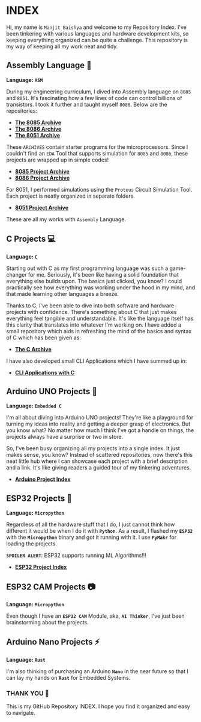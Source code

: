 # **INDEX**

Hi, my name is `Manjit Baishya` and welcome to my Repository Index. I've been tinkering with various languages and hardware development kits, so keeping everything organized can be quite a challenge. This repository is my way of keeping all my work neat and tidy.

## **Assembly Language** 🤖
**Language: `ASM`**

During my engineering curriculum, I dived into Assembly language on `8085` and `8051`. It's fascinating how a few lines of code can control billions of transistors. I took it further and taught myself `8086`. Below are the repositories:

- [**The 8085 Archive**](https://github.com/manjit-baishya-embedded-systems-and-iot/The-8085-Archieve)
- [**The 8086 Archive**](https://github.com/manjit-baishya-embedded-systems-and-iot/The-8086-Archieve)
- [**The 8051 Archive**]()

These `ARCHIVES` contain starter programs for the microprocessors. Since I couldn't find an `EDA` Tool that supports simulation for `8085` and `8086`, these projects are wrapped up in simple codes!

- [**8085 Project Archive**]()
- [**8086 Project Archive**]()

For 8051, I performed simulations using the `Proteus` Circuit Simulation Tool. Each project is neatly organized in separate folders.

- [**8051 Project Archive**]()

These are all my works with `Assembly` Language.

## **C Projects** 💻
**Language: `C`**

Starting out with C as my first programming language was such a game-changer for me. Seriously, it's been like having a solid foundation that everything else builds upon. The basics just clicked, you know? I could practically see how everything was working under the hood in my mind, and that made learning other languages a breeze.

Thanks to C, I've been able to dive into both software and hardware projects with confidence. There's something about C that just makes everything feel tangible and understandable. It's like the language itself has this clarity that translates into whatever I'm working on. I have added a small repository which aids in refreshing the mind of the basics and syntax of C which has been given as:

- [**The C Archive**](https://github.com/manjit-baishya-embedded-systems-and-iot/The-C-Archieve)

I have also developed small CLI Applications which I have summed up in:

- [**CLI Applications with C**]()

## **Arduino UNO Projects** 🔧
**Language: `Embedded C`**

I'm all about diving into Arduino UNO projects! They're like a playground for turning my ideas into reality and getting a deeper grasp of electronics. But you know what? No matter how much I think I've got a handle on things, the projects always have a surprise or two in store.

So, I've been busy organizing all my projects into a single index. It just makes sense, you know? Instead of scattered repositories, now there's this neat little hub where I can showcase each project with a brief description and a link. It's like giving readers a guided tour of my tinkering adventures.

- [**Arduino Project Index**]()

## **ESP32 Projects** 📶
**Language: `Micropython`**

Regardless of all the hardware stuff that I do, I just cannot think how different it would be when I do it with **`Python`**. As a result, I flashed my **`ESP32`** with the **`Micropython`** binary and got it running with it. I use **`PyMakr`** for loading the projects.

**`SPOILER ALERT`**: ESP32 supports running ML Algorithms!!!

- [**ESP32 Project Index**]()

## **ESP32 CAM Projects** 📷
**Language: `Micropython`**

Even though I have an **`ESP32 CAM`** Module, aka, **`AI Thinker`**, I've just been brainstorming about the projects.

## **Arduino Nano Projects** ⚡
**Language: `Rust`**

I'm also thinking of purchasing an Arduino **`Nano`** in the near future so that I can lay my hands on **`Rust`** for Embedded Systems.

### **THANK YOU** 🙏

This is my GitHub Repository INDEX. I hope you find it organized and easy to navigate.
